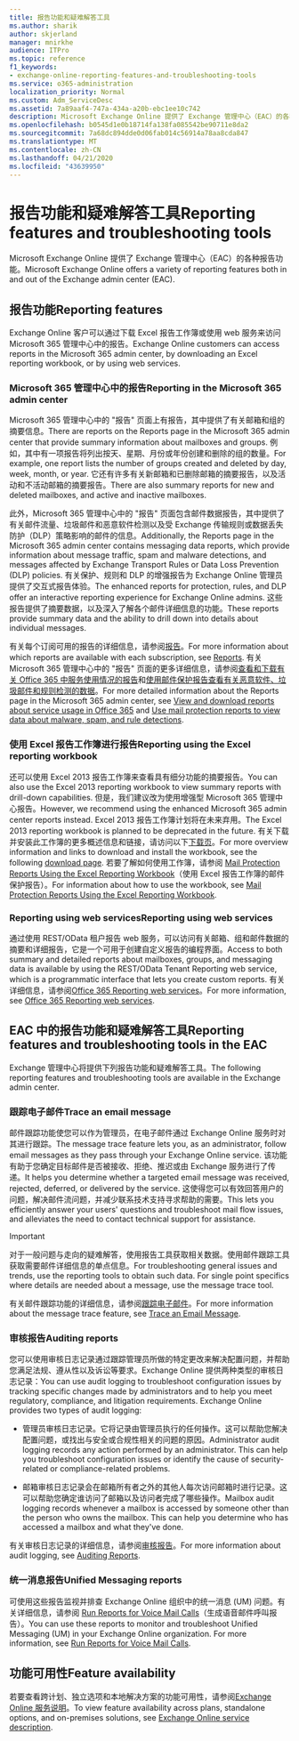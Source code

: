 ```yaml
---
title: 报告功能和疑难解答工具
ms.author: sharik
author: skjerland
manager: mnirkhe
audience: ITPro
ms.topic: reference
f1_keywords:
- exchange-online-reporting-features-and-troubleshooting-tools
ms.service: o365-administration
localization_priority: Normal
ms.custom: Adm_ServiceDesc
ms.assetid: 7a89aaf4-747a-434a-a20b-ebc1ee10c742
description: Microsoft Exchange Online 提供了 Exchange 管理中心（EAC）的各种报告功能。
ms.openlocfilehash: b0545d1e0b18714fa138fa085542be90711e8da2
ms.sourcegitcommit: 7a68dc894dde0d06fab014c56914a78aa8cda847
ms.translationtype: MT
ms.contentlocale: zh-CN
ms.lasthandoff: 04/21/2020
ms.locfileid: "43639950"
---
```

# <a name="reporting-features-and-troubleshooting-tools"></a><span data-ttu-id="ebb9e-103">报告功能和疑难解答工具</span><span class="sxs-lookup"><span data-stu-id="ebb9e-103">Reporting features and troubleshooting tools</span></span>

<span data-ttu-id="ebb9e-104">Microsoft Exchange Online 提供了 Exchange 管理中心（EAC）的各种报告功能。</span><span class="sxs-lookup"><span data-stu-id="ebb9e-104">Microsoft Exchange Online offers a variety of reporting features both in and out of the Exchange admin center (EAC).</span></span>
  
## <a name="reporting-features"></a><span data-ttu-id="ebb9e-105">报告功能</span><span class="sxs-lookup"><span data-stu-id="ebb9e-105">Reporting features</span></span>

<span data-ttu-id="ebb9e-106">Exchange Online 客户可以通过下载 Excel 报告工作簿或使用 web 服务来访问 Microsoft 365 管理中心中的报告。</span><span class="sxs-lookup"><span data-stu-id="ebb9e-106">Exchange Online customers can access reports in the Microsoft 365 admin center, by downloading an Excel reporting workbook, or by using web services.</span></span>
  
### <a name="reporting-in-the-microsoft-365-admin-center"></a><span data-ttu-id="ebb9e-107">Microsoft 365 管理中心中的报告</span><span class="sxs-lookup"><span data-stu-id="ebb9e-107">Reporting in the Microsoft 365 admin center</span></span>

<span data-ttu-id="ebb9e-108">Microsoft 365 管理中心中的 "报告" 页面上有报告，其中提供了有关邮箱和组的摘要信息。</span><span class="sxs-lookup"><span data-stu-id="ebb9e-108">There are reports on the Reports page in the Microsoft 365 admin center that provide summary information about mailboxes and groups.</span></span> <span data-ttu-id="ebb9e-109">例如，其中有一项报告将列出按天、星期、月份或年份创建和删除的组的数量。</span><span class="sxs-lookup"><span data-stu-id="ebb9e-109">For example, one report lists the number of groups created and deleted by day, week, month, or year.</span></span> <span data-ttu-id="ebb9e-110">它还有许多有关新邮箱和已删除邮箱的摘要报告，以及活动和不活动邮箱的摘要报告。</span><span class="sxs-lookup"><span data-stu-id="ebb9e-110">There are also summary reports for new and deleted mailboxes, and active and inactive mailboxes.</span></span> 
  
<span data-ttu-id="ebb9e-111">此外，Microsoft 365 管理中心中的 "报告" 页面包含邮件数据报告，其中提供了有关邮件流量、垃圾邮件和恶意软件检测以及受 Exchange 传输规则或数据丢失防护（DLP）策略影响的邮件的信息。</span><span class="sxs-lookup"><span data-stu-id="ebb9e-111">Additionally, the Reports page in the Microsoft 365 admin center contains messaging data reports, which provide information about message traffic, spam and malware detections, and messages affected by Exchange Transport Rules or Data Loss Prevention (DLP) policies.</span></span> <span data-ttu-id="ebb9e-112">有关保护、规则和 DLP 的增强报告为 Exchange Online 管理员提供了交互式报告体验。</span><span class="sxs-lookup"><span data-stu-id="ebb9e-112">The enhanced reports for protection, rules, and DLP offer an interactive reporting experience for Exchange Online admins.</span></span> <span data-ttu-id="ebb9e-113">这些报告提供了摘要数据，以及深入了解各个邮件详细信息的功能。</span><span class="sxs-lookup"><span data-stu-id="ebb9e-113">These reports provide summary data and the ability to drill down into details about individual messages.</span></span>
  
<span data-ttu-id="ebb9e-114">有关每个订阅可用的报告的详细信息，请参阅[报告](../office-365-platform-service-description/reports.md)。</span><span class="sxs-lookup"><span data-stu-id="ebb9e-114">For more information about which reports are available with each subscription, see [Reports](../office-365-platform-service-description/reports.md).</span></span> <span data-ttu-id="ebb9e-115">有关 Microsoft 365 管理中心中的 "报告" 页面的更多详细信息，请参阅[查看和下载有关 Office 365 中服务使用情况的报告](https://go.microsoft.com/fwlink/p/?LinkId=401187)和[使用邮件保护报告查看有关恶意软件、垃圾邮件和规则检测的数据](https://go.microsoft.com/fwlink/p/?LinkID=401102)。</span><span class="sxs-lookup"><span data-stu-id="ebb9e-115">For more detailed information about the Reports page in the Microsoft 365 admin center, see [View and download reports about service usage in Office 365](https://go.microsoft.com/fwlink/p/?LinkId=401187) and [Use mail protection reports to view data about malware, spam, and rule detections](https://go.microsoft.com/fwlink/p/?LinkID=401102).</span></span>
  
### <a name="reporting-using-the-excel-reporting-workbook"></a><span data-ttu-id="ebb9e-116">使用 Excel 报告工作簿进行报告</span><span class="sxs-lookup"><span data-stu-id="ebb9e-116">Reporting using the Excel reporting workbook</span></span>

<span data-ttu-id="ebb9e-117">还可以使用 Excel 2013 报告工作簿来查看具有细分功能的摘要报告。</span><span class="sxs-lookup"><span data-stu-id="ebb9e-117">You can also use the Excel 2013 reporting workbook to view summary reports with drill-down capabilities.</span></span> <span data-ttu-id="ebb9e-118">但是，我们建议改为使用增强型 Microsoft 365 管理中心报告。</span><span class="sxs-lookup"><span data-stu-id="ebb9e-118">However, we recommend using the enhanced Microsoft 365 admin center reports instead.</span></span> <span data-ttu-id="ebb9e-119">Excel 2013 报告工作簿计划将在未来弃用。</span><span class="sxs-lookup"><span data-stu-id="ebb9e-119">The Excel 2013 reporting workbook is planned to be deprecated in the future.</span></span> <span data-ttu-id="ebb9e-120">有关下载并安装此工作簿的更多概述信息和链接，请访问以下[下载页](https://go.microsoft.com/fwlink/p/?LinkId=271776)。</span><span class="sxs-lookup"><span data-stu-id="ebb9e-120">For more overview information and links to download and install the workbook, see the following [download page](https://go.microsoft.com/fwlink/p/?LinkId=271776).</span></span> <span data-ttu-id="ebb9e-121">若要了解如何使用工作簿，请参阅 [Mail Protection Reports Using the Excel Reporting Workbook](https://go.microsoft.com/fwlink/p/?LinkId=285211)（使用 Excel 报告工作簿的邮件保护报告）。</span><span class="sxs-lookup"><span data-stu-id="ebb9e-121">For information about how to use the workbook, see [Mail Protection Reports Using the Excel Reporting Workbook](https://go.microsoft.com/fwlink/p/?LinkId=285211).</span></span> 
  
### <a name="reporting-using-web-services"></a><span data-ttu-id="ebb9e-122">Reporting using web services</span><span class="sxs-lookup"><span data-stu-id="ebb9e-122">Reporting using web services</span></span>

<span data-ttu-id="ebb9e-123">通过使用 REST/OData 租户报告 web 服务，可以访问有关邮箱、组和邮件数据的摘要和详细报告，它是一个可用于创建自定义报告的编程界面。</span><span class="sxs-lookup"><span data-stu-id="ebb9e-123">Access to both summary and detailed reports about mailboxes, groups, and messaging data is available by using the REST/OData Tenant Reporting web service, which is a programmatic interface that lets you create custom reports.</span></span> <span data-ttu-id="ebb9e-124">有关详细信息，请参阅[Office 365 Reporting web services](https://go.microsoft.com/fwlink/p/?LinkId=287041)。</span><span class="sxs-lookup"><span data-stu-id="ebb9e-124">For more information, see [Office 365 Reporting web services](https://go.microsoft.com/fwlink/p/?LinkId=287041).</span></span>
  
## <a name="reporting-features-and-troubleshooting-tools-in-the-eac"></a><span data-ttu-id="ebb9e-125">EAC 中的报告功能和疑难解答工具</span><span class="sxs-lookup"><span data-stu-id="ebb9e-125">Reporting features and troubleshooting tools in the EAC</span></span>

<span data-ttu-id="ebb9e-126">Exchange 管理中心将提供下列报告功能和疑难解答工具。</span><span class="sxs-lookup"><span data-stu-id="ebb9e-126">The following reporting features and troubleshooting tools are available in the Exchange admin center.</span></span>
  
### <a name="trace-an-email-message"></a><span data-ttu-id="ebb9e-127">跟踪电子邮件</span><span class="sxs-lookup"><span data-stu-id="ebb9e-127">Trace an email message</span></span>

<span data-ttu-id="ebb9e-128">邮件跟踪功能使您可以作为管理员，在电子邮件通过 Exchange Online 服务时对其进行跟踪。</span><span class="sxs-lookup"><span data-stu-id="ebb9e-128">The message trace feature lets you, as an administrator, follow email messages as they pass through your Exchange Online service.</span></span> <span data-ttu-id="ebb9e-129">该功能有助于您确定目标邮件是否被接收、拒绝、推迟或由 Exchange 服务进行了传递。</span><span class="sxs-lookup"><span data-stu-id="ebb9e-129">It helps you determine whether a targeted email message was received, rejected, deferred, or delivered by the service.</span></span> <span data-ttu-id="ebb9e-130">这使得您可以有效回答用户的问题，解决邮件流问题，并减少联系技术支持寻求帮助的需要。</span><span class="sxs-lookup"><span data-stu-id="ebb9e-130">This lets you efficiently answer your users' questions and troubleshoot mail flow issues, and alleviates the need to contact technical support for assistance.</span></span>
  
> [!IMPORTANT]
> <span data-ttu-id="ebb9e-p107">对于一般问题与走向的疑难解答，使用报告工具获取相关数据。使用邮件跟踪工具获取需要邮件详细信息的单点信息。</span><span class="sxs-lookup"><span data-stu-id="ebb9e-p107">For troubleshooting general issues and trends, use the reporting tools to obtain such data. For single point specifics where details are needed about a message, use the message trace tool.</span></span> 
  
<span data-ttu-id="ebb9e-133">有关邮件跟踪功能的详细信息，请参阅[跟踪电子邮件](https://go.microsoft.com/fwlink/p/?LinkId=271777)。</span><span class="sxs-lookup"><span data-stu-id="ebb9e-133">For more information about the message trace feature, see [Trace an Email Message](https://go.microsoft.com/fwlink/p/?LinkId=271777).</span></span>
  
### <a name="auditing-reports"></a><span data-ttu-id="ebb9e-134">审核报告</span><span class="sxs-lookup"><span data-stu-id="ebb9e-134">Auditing reports</span></span>

<span data-ttu-id="ebb9e-p108">您可以使用审核日志记录通过跟踪管理员所做的特定更改来解决配置问题，并帮助您满足法规、遵从性以及诉讼等要求。Exchange Online 提供两种类型的审核日志记录：</span><span class="sxs-lookup"><span data-stu-id="ebb9e-p108">You can use audit logging to troubleshoot configuration issues by tracking specific changes made by administrators and to help you meet regulatory, compliance, and litigation requirements. Exchange Online provides two types of audit logging:</span></span>
  
- <span data-ttu-id="ebb9e-p109">管理员审核日志记录。它将记录由管理员执行的任何操作。这可以帮助您解决配置问题，或找出与安全或合规性相关的问题的原因。</span><span class="sxs-lookup"><span data-stu-id="ebb9e-p109">Administrator audit logging records any action performed by an administrator. This can help you troubleshoot configuration issues or identify the cause of security-related or compliance-related problems.</span></span> 
    
- <span data-ttu-id="ebb9e-p110">邮箱审核日志记录会在邮箱所有者之外的其他人每次访问邮箱时进行记录。这可以帮助您确定谁访问了邮箱以及访问者完成了哪些操作。</span><span class="sxs-lookup"><span data-stu-id="ebb9e-p110">Mailbox audit logging records whenever a mailbox is accessed by someone other than the person who owns the mailbox. This can help you determine who has accessed a mailbox and what they've done.</span></span> 
    
<span data-ttu-id="ebb9e-141">有关审核日志记录的详细信息，请参阅[审核报告](https://go.microsoft.com/fwlink/p/?LinkId=271779)。</span><span class="sxs-lookup"><span data-stu-id="ebb9e-141">For more information about audit logging, see [Auditing Reports](https://go.microsoft.com/fwlink/p/?LinkId=271779).</span></span>
  
### <a name="unified-messaging-reports"></a><span data-ttu-id="ebb9e-142">统一消息报告</span><span class="sxs-lookup"><span data-stu-id="ebb9e-142">Unified Messaging reports</span></span>

<span data-ttu-id="ebb9e-p111">可使用这些报告监视并排查 Exchange Online 组织中的统一消息 (UM) 问题。有关详细信息，请参阅 [Run Reports for Voice Mail Calls](https://go.microsoft.com/fwlink/p/?LinkId=287042)（生成语音邮件呼叫报告）。</span><span class="sxs-lookup"><span data-stu-id="ebb9e-p111">You can use these reports to monitor and troubleshoot Unified Messaging (UM) in your Exchange Online organization. For more information, see [Run Reports for Voice Mail Calls](https://go.microsoft.com/fwlink/p/?LinkId=287042).</span></span>
  
## <a name="feature-availability"></a><span data-ttu-id="ebb9e-145">功能可用性</span><span class="sxs-lookup"><span data-stu-id="ebb9e-145">Feature availability</span></span>

<span data-ttu-id="ebb9e-146">若要查看跨计划、独立选项和本地解决方案的功能可用性，请参阅[Exchange Online 服务说明](exchange-online-service-description.md)。</span><span class="sxs-lookup"><span data-stu-id="ebb9e-146">To view feature availability across plans, standalone options, and on-premises solutions, see [Exchange Online service description](exchange-online-service-description.md).</span></span>
  

